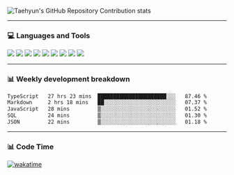 ![Taehyun's GitHub Repository Contribution stats](https://github-contributor-stats.vercel.app/api?username=shfshanyue&combine_all_yearly_contributions=tru&hide=S,A,A%2B,B,B%2B)

<hr>

### 💻 Languages and Tools

<code><a href="https://www.postgresql.org/"><img src="https://api.iconify.design/logos:postgresql.svg" /></a></code>
<code><a href="https://www.python.org/"><img src="https://api.iconify.design/logos:python.svg" /></a></code>
<code><a href="https://fastapi.tiangolo.com/"><img src="https://api.iconify.design/logos:fastapi-icon.svg" /></a></code>
<code><a href="https://graphql.org/"><img src="https://api.iconify.design/skill-icons:graphql-light.svg" /></a></code>
<code><a href="https://nodejs.org/en"><img src="https://api.iconify.design/skill-icons:nodejs-light.svg" /></a></code>
<code><a href="https://www.typescriptlang.org/"><img src="https://api.iconify.design/logos:typescript-icon.svg" /></a></code>
<code><a href="https://react.dev"><img src="https://api.iconify.design/logos:react.svg" /></a></code>
<code><a href="https://github.com/vuejs/core"><img src="https://api.iconify.design/logos:vue.svg" /></a></code> 
<code><a href="https://www.docker.com/"><img src="https://api.iconify.design/logos:docker-icon.svg" /></a></code> 

<hr>

### 📊 Weekly development breakdown

<!--START_SECTION:waka-->

```txt
TypeScript   27 hrs 23 mins  ██████████████████████░░░   87.46 %
Markdown     2 hrs 18 mins   ██░░░░░░░░░░░░░░░░░░░░░░░   07.37 %
JavaScript   28 mins         ▒░░░░░░░░░░░░░░░░░░░░░░░░   01.52 %
SQL          24 mins         ▒░░░░░░░░░░░░░░░░░░░░░░░░   01.30 %
JSON         22 mins         ▒░░░░░░░░░░░░░░░░░░░░░░░░   01.18 %
```

<!--END_SECTION:waka-->

<hr>

### 📊 Code Time

[![wakatime](https://wakatime.com/badge/user/e0c364e2-4fdb-42db-a513-0d5ed460a900.svg)](https://wakatime.com/@e0c364e2-4fdb-42db-a513-0d5ed460a900)

